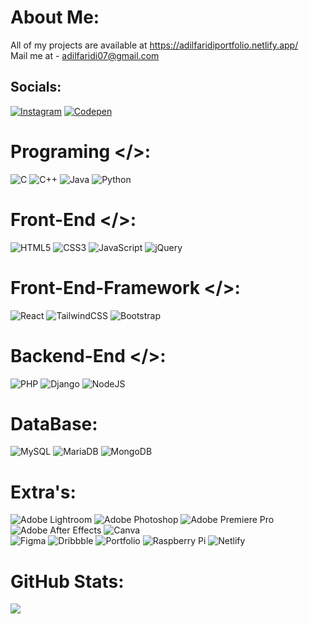 # About Me:
All of my projects are available at https://adilfaridiportfolio.netlify.app/<br>
Mail me at - adilfaridi07@gmail.com<br>


## Socials:
[![Instagram](https://img.shields.io/badge/Instagram-000000.svg?logo=Instagram&logoColor=white)](https://instagram.com/adilfaridiii)
[![Codepen](https://img.shields.io/badge/Codepen-000000.svg?logo=codepen&logoColor=white)](https://codepen.io/ADILFARIDI) 

# Programing </>:
![C](https://img.shields.io/badge/C-%230769AD.svg?style=flat&logo=c&logoColor=white) 
![C++](https://img.shields.io/badge/c++-%2338B2AC.svg?style=flat&logo=c%2B%2B&logoColor=white) 
![Java](https://img.shields.io/badge/Java-%23092E20.svg?style=flat&logo=java&logoColor=white)
![Python](https://img.shields.io/badge/Python-%2320232a?style=flat&logo=python&logoColor=white) 

# Front-End </>:
![HTML5](https://img.shields.io/badge/html5-%23E34F26.svg?style=flat&logo=html5&logoColor=white) 
![CSS3](https://img.shields.io/badge/css3-%231572B6.svg?style=flat&logo=css3&logoColor=white) 
![JavaScript](https://img.shields.io/badge/javascript-%23323330.svg?style=flat&logo=javascript&logoColor=%23F7DF1E) 
![jQuery](https://img.shields.io/badge/jquery-%230769AD.svg?style=flat&logo=jquery&logoColor=white) 

# Front-End-Framework </>:
![React](https://img.shields.io/badge/React-%2320232a.svg?style=flat&logo=react&logoColor=%2361DAFB) 
![TailwindCSS](https://img.shields.io/badge/Tailwindcss-%2338B2AC.svg?style=flat&logo=tailwind-css&logoColor=white) 
![Bootstrap](https://img.shields.io/badge/Bootstrap-%23563D7C.svg?style=flat&logo=bootstrap&logoColor=white) 

#  Backend-End </>:
![PHP](https://img.shields.io/badge/php-%23777BB4.svg?style=flat&logo=php&logoColor=white)
![Django](https://img.shields.io/badge/django-%23092E20.svg?style=flat&logo=django&logoColor=white) 
![NodeJS](https://img.shields.io/badge/Node.js-6DA55F?style=flat&logo=node.js&logoColor=white) 

# DataBase:
![MySQL](https://img.shields.io/badge/Mysql-%2300f.svg?style=flat&logo=mysql&logoColor=white) 
![MariaDB](https://img.shields.io/badge/MariaDB-003545?style=flat&logo=mariadb&logoColor=white)
![MongoDB](https://img.shields.io/badge/MongoDB-%234ea94b.svg?style=flat&logo=mongodb&logoColor=white) 

# Extra's:
![Adobe Lightroom](https://img.shields.io/badge/Adobe%20Lightroom-31A8FF.svg?style=flat&logo=Adobe%20Lightroom&logoColor=white) 
![Adobe Photoshop](https://img.shields.io/badge/Adobephotoshop-%2331A8FF.svg?style=flat&logo=adobephotoshop&logoColor=white) 
![Adobe Premiere Pro](https://img.shields.io/badge/Adobe%20Premiere%20Pro-9999FF.svg?style=flat&logo=Adobe%20Premiere%20Pro&logoColor=white) 
![Adobe After Effects](https://img.shields.io/badge/Adobe%20After%20Effects-9999FF.svg?style=flat&logo=Adobe%20After%20Effects&logoColor=white) 
![Canva](https://img.shields.io/badge/Canva-%2300C4CC.svg?style=flat&logo=Canva&logoColor=white) 	
![Figma](https://img.shields.io/badge/Figma-%23F24E1E.svg?style=flat&logo=figma&logoColor=white) 
![Dribbble](https://img.shields.io/badge/Dribbble-EA4C89?style=flat&logo=dribbble&logoColor=white) 
![Portfolio](https://img.shields.io/badge/Portfolio-%23000000.svg?style=flat&logo=firefox&logoColor=#FF7139) 
![Raspberry Pi](https://img.shields.io/badge/-RaspberryPi-C51A4A?style=flat&logo=Raspberry-Pi)
![Netlify](https://img.shields.io/badge/Netlify-%23000000.svg?style=flat&logo=netlify&logoColor=#00C7B7) 

# GitHub Stats:
![](https://github-readme-stats.vercel.app/api/top-langs/?username=ADIL-FARIDI&theme=highcontrast&hide_border=false&include_all_commits=false&count_private=false&layout=compact)
